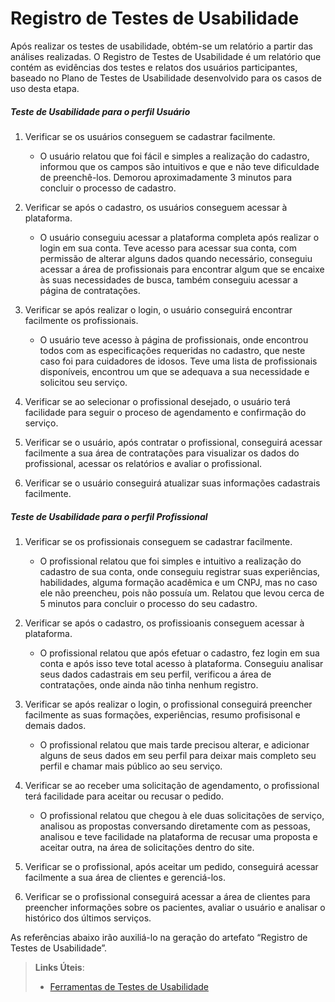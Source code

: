 # Registro de Testes de Usabilidade

Após realizar os testes de usabilidade, obtém-se um relatório a partir das análises realizadas. O Registro de Testes de Usabilidade é um relatório que contém as evidências dos testes e relatos dos usuários participantes, baseado no Plano de Testes de Usabilidade desenvolvido para os casos de uso desta etapa.



##### Teste de Usabilidade para o perfil Usuário
1. Verificar se os usuários conseguem se cadastrar facilmente.
   - O usuário relatou que foi fácil e simples a realização do cadastro, informou que os campos são intuitivos e que e não teve dificuldade de preenchê-los. Demorou aproximadamente 3 minutos para concluir o processo de cadastro.
     
2. Verificar se após o cadastro, os usuários conseguem acessar à plataforma.

   - O usuário conseguiu acessar a plataforma completa após realizar o login em sua conta. Teve acesso para acessar sua conta, com permissão de alterar alguns dados quando necessário, conseguiu acessar a área de profissionais para encontrar algum que se encaixe às suas necessidades de busca, também conseguiu acessar a página de contratações. 

3. Verificar se após realizar o login, o usuário conseguirá encontrar  facilmente os profissionais.
   - O usuário teve acesso à página de profissionais, onde encontrou todos com as especificações requeridas no cadastro, que neste caso foi para cuidadores de idosos. Teve uma lista de profissionais disponíveis, encontrou um que se adequava a sua necessidade e solicitou seu serviço.
4. Verificar se ao selecionar o profissional desejado, o usuário terá facilidade para seguir o proceso de agendamento e confirmação do serviço.
5. Verificar se o usuário, após contratar o profissional, conseguirá acessar facilmente a sua área de contratações para visualizar os dados do profissional, acessar os relatórios e avaliar o profissional.
6. Verificar se o usuário conseguirá atualizar suas informações cadastrais facilmente.

##### Teste de Usabilidade para o perfil Profissional
1. Verificar se os profissionais conseguem se cadastrar facilmente.
   - O profissional relatou que foi simples e intuitivo a realização do cadastro de sua conta, onde conseguiu registrar suas experiências, habilidades, alguma formação acadêmica e um CNPJ, mas no caso ele não preencheu, pois não possuía um. Relatou que levou cerca de 5 minutos para concluir o processo do seu cadastro.


2. Verificar se após o cadastro, os profissioanis conseguem acessar à plataforma.
   - O profissional relatou que após efetuar o cadastro, fez login em sua conta e após isso teve total acesso à plataforma. Conseguiu analisar seus dados cadastrais em seu perfil, verificou a área de contratações, onde ainda não tinha nenhum registro.

3. Verificar se após realizar o login, o profissional conseguirá preencher facilmente as suas formações, experiências, resumo profisisonal e demais dados.
    - O profissional relatou que mais tarde precisou alterar, e adicionar alguns de seus dados em seu perfil para deixar mais completo seu perfil e chamar mais público ao seu serviço.
4. Verificar se ao receber uma solicitação de agendamento, o profissional terá facilidade para aceitar ou recusar o pedido.
   - O profissional relatou que chegou à ele duas solicitações de serviço, analisou as propostas conversando diretamente com as pessoas, analisou e teve facilidade na plataforma de recusar uma proposta e aceitar outra, na área de solicitações dentro do site.
5. Verificar se o profissional, após aceitar um pedido, conseguirá acessar facilmente a sua área de clientes e gerenciá-los.
6. Verificar se o profissional conseguirá acessar a área de clientes para preencher informações sobre os pacientes, avaliar o usuário e analisar o histórico dos últimos serviços.


As referências abaixo irão auxiliá-lo na geração do artefato “Registro de Testes de Usabilidade”.

> **Links Úteis**:
> - [Ferramentas de Testes de Usabilidade](https://www.usability.gov/how-to-and-tools/resources/templates.html)
